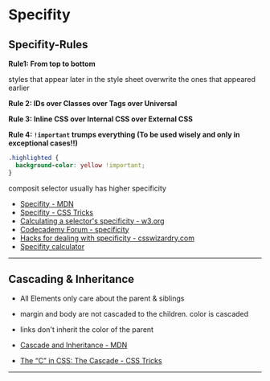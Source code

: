 # Specifity

## Specifity-Rules

**Rule1: From top to bottom**

styles that appear later in the style sheet overwrite the ones that appeared earlier

**Rule 2: IDs over Classes over Tags over Universal**

**Rule 3: Inline CSS over Internal CSS over External CSS**

**Rule 4: `!important` trumps everything (To be used wisely and only in exceptional cases!!)**

```css
.highlighted {
  background-color: yellow !important;
}
```

composit selector usually has higher specificity

- [Specifity - MDN](https://developer.mozilla.org/en-US/docs/Web/CSS/Specificity)
- [Specifity - CSS Tricks](https://css-tricks.com/specifics-on-css-specificity/)
- [Calculating a selector's specificity - w3.org](https://www.w3.org/TR/selectors-3/#specificity)
- [Codecademy Forum - specificity](https://discuss.codecademy.com/t/how-can-i-calculate-specificity/363597)
- [Hacks for dealing with specificity - csswizardry.com](https://csswizardry.com/2014/07/hacks-for-dealing-with-specificity/)
- [Specifity calculator](https://specificity.keegan.st/)

------

## Cascading & Inheritance

- All Elements only care about the parent & siblings
- margin and body are not cascaded to the children. color is cascaded
- links don't inherit the color of the parent

- [Cascade and Inheritance - MDN](https://developer.mozilla.org/en-US/docs/Learn/CSS/Building_blocks/Cascade_and_inheritance)
- [The “C” in CSS: The Cascade - CSS Tricks](https://css-tricks.com/the-c-in-css-the-cascade/)

------